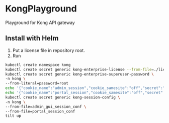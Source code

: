 # KongPlayground
Playground for Kong API gateway

## Install with Helm
1. Put a license file in repository root.
2. Run
```bash
kubectl create namespace kong
kubectl create secret generic kong-enterprise-license --from-file=./license -n kong
kubectl create secret generic kong-enterprise-superuser-password \
-n kong \
--from-literal=password=root
echo '{"cookie_name":"admin_session","cookie_samesite":"off","secret":"<your-password>","cookie_secure":false,"storage":"kong"}' > admin_gui_session_conf
echo '{"cookie_name":"portal_session","cookie_samesite":"off","secret":"<your-password>","cookie_secure":false,"storage":"kong"}' > portal_session_conf
kubectl create secret generic kong-session-config \
-n kong \
--from-file=admin_gui_session_conf \
--from-file=portal_session_conf
tilt up
```